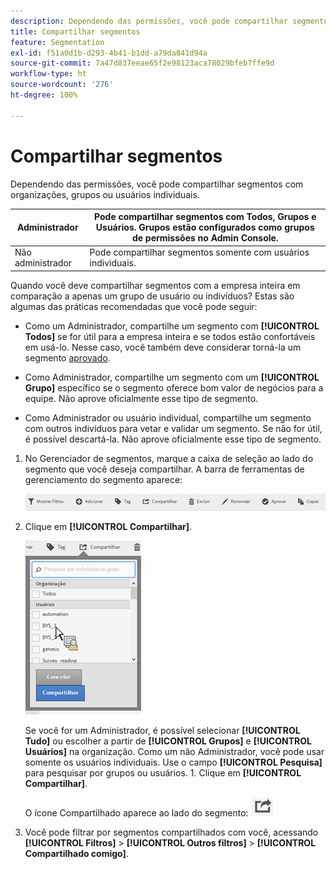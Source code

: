 ```yaml
---
description: Dependendo das permissões, você pode compartilhar segmentos com organizações, grupos ou usuários individuais.
title: Compartilhar segmentos
feature: Segmentation
exl-id: f51a0d1b-d293-4b41-b1dd-a79da841d94a
source-git-commit: 7a47d837eeae65f2e98123aca78029bfeb7ffe9d
workflow-type: ht
source-wordcount: '276'
ht-degree: 100%

---
```


# Compartilhar segmentos

Dependendo das permissões, você pode compartilhar segmentos com organizações, grupos ou usuários individuais.

| Administrador | Pode compartilhar segmentos com Todos, Grupos e Usuários. Grupos estão configurados como grupos de permissões no Admin Console. |
|---|---|
| Não administrador | Pode compartilhar segmentos somente com usuários individuais. |

Quando você deve compartilhar segmentos com a empresa inteira em comparação a apenas um grupo de usuário ou indivíduos? Estas são algumas das práticas recomendadas que você pode seguir:

* Como um Administrador, compartilhe um segmento com **[!UICONTROL Todos]** se for útil para a empresa inteira e se todos estão confortáveis em usá-lo. Nesse caso, você também deve considerar torná-la um segmento [aprovado](/help/components/segmentation/segmentation-workflow/seg-approve.md).

* Como Administrador, compartilhe um segmento com um **[!UICONTROL Grupo]** específico se o segmento oferece bom valor de negócios para a equipe. Não aprove oficialmente esse tipo de segmento.
* Como Administrador ou usuário individual, compartilhe um segmento com outros indivíduos para vetar e validar um segmento. Se não for útil, é possível descartá-la. Não aprove oficialmente esse tipo de segmento.

1. No Gerenciador de segmentos, marque a caixa de seleção ao lado do segmento que você deseja compartilhar. A barra de ferramentas de gerenciamento do segmento aparece:

   ![](assets/segment_mgmt_toolbar.png)

1. Clique em **[!UICONTROL Compartilhar]**.

   ![](assets/sharing_segments.png)

   Se você for um Administrador, é possível selecionar **[!UICONTROL Tudo]** ou escolher a partir de **[!UICONTROL Grupos]** e **[!UICONTROL Usuários]** na organização. Como um não Administrador, você pode usar somente os usuários individuais. Use o campo **[!UICONTROL Pesquisa]** para pesquisar por grupos ou usuários. 1. Clique em **[!UICONTROL Compartilhar]**.

   O ícone Compartilhado aparece ao lado do segmento:  ![](assets/share_icon.png)

1. Você pode filtrar por segmentos compartilhados com você, acessando **[!UICONTROL Filtros]** > **[!UICONTROL Outros filtros]** > **[!UICONTROL Compartilhado comigo]**.
